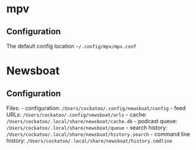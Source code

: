 # mpv
## Configuration 
The default config location ```~/.config/mpv/mpv.conf```

# Newsboat
## Configuration
Files:
	- configuration:         ```/Users/cockatoo/.config/newsboat/config```
	- feed URLs:             ```/Users/cockatoo/.config/newsboat/urls```
	- cache:                 ```/Users/cockatoo/.local/share/newsboat/cache.db```
	- podcast queue:         ```/Users/cockatoo/.local/share/newsboat/queue```
	- search history:        ```/Users/cockatoo/.local/share/newsboat/history.search```
	- command line history:  ```/Users/cockatoo/.local/share/newsboat/history.cmdline```
